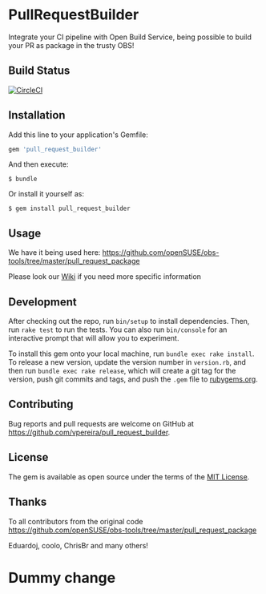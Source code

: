 # PullRequestBuilder

Integrate your CI pipeline with Open Build Service, being possible to build your PR as package in the trusty OBS!

## Build Status
[![CircleCI](https://circleci.com/gh/vpereira/pull_request_builder.svg?style=svg)](https://app.circleci.com/pipelines/github/vpereira/pull_request_builder)

## Installation

Add this line to your application's Gemfile:

```ruby
gem 'pull_request_builder'
```

And then execute:

    $ bundle

Or install it yourself as:

    $ gem install pull_request_builder

## Usage

We have it being used here: https://github.com/openSUSE/obs-tools/tree/master/pull_request_package

Please look our [Wiki](https://github.com/openSUSE/obs-pullrequest-builder) if you need more specific information

## Development

After checking out the repo, run `bin/setup` to install dependencies. Then, run `rake test` to run the tests. You can also run `bin/console` for an interactive prompt that will allow you to experiment.

To install this gem onto your local machine, run `bundle exec rake install`. To release a new version, update the version number in `version.rb`, and then run `bundle exec rake release`, which will create a git tag for the version, push git commits and tags, and push the `.gem` file to [rubygems.org](https://rubygems.org).

## Contributing

Bug reports and pull requests are welcome on GitHub at https://github.com/vpereira/pull_request_builder.

## License

The gem is available as open source under the terms of the [MIT License](https://opensource.org/licenses/MIT).


## Thanks

To all contributors from the original code https://github.com/openSUSE/obs-tools/tree/master/pull_request_package

Eduardoj, coolo, ChrisBr and many others!

# Dummy change
